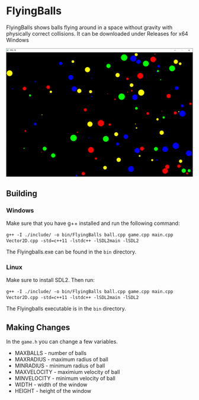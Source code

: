 # FlyingBalls

FlyingBalls shows balls flying around in a space without gravity with physically correct collisions.
It can be downloaded under Releases for x64 Windows

![How it looks](https://github.com/0x6D70/FlyingBalls/raw/main/screenshot.png)

## Building

### Windows

Make sure that you have g++ installed and run the following command:
```
g++ -I ./include/ -o bin/FlyingBalls ball.cpp game.cpp main.cpp Vector2D.cpp -std=c++11 -lstdc++ -lSDL2main -lSDL2
```
The Flyingballs.exe can be found in the ``bin`` directory.

### Linux

Make sure to install SDL2. Then run:
```
g++ -I ./include/ -o bin/FlyingBalls ball.cpp game.cpp main.cpp Vector2D.cpp -std=c++11 -lstdc++ -lSDL2main -lSDL2
```
The Flyingballs executable is in the ``bin`` directory.

## Making Changes

In the ``game.h`` you can change a few variables.
 * MAXBALLS - number of balls
 * MAXRADIUS - maximum radius of ball
 * MINRADIUS - minimum radius of ball
 * MAXVELOCITY - maximium velocity of ball
 * MINVELOCITY - minimum velocity of ball
 * WIDTH - width of the window
 * HEIGHT - height of the window

